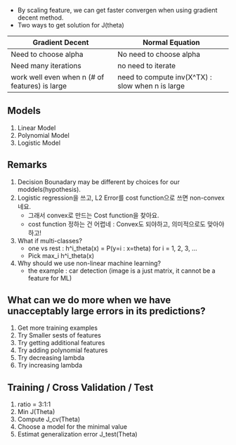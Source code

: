 * By scaling feature, we can get faster convergen when using gradient decent method.
* Two ways to get solution for J(theta)

|Gradient Decent | Normal Equation |
|-----|-----|
| Need to choose alpha | No need to choose alpha | 
|Need many iterations | no need to iterate |
|work well even when n (# of features) is large | need to compute inv(X^TX) : slow when n is large|

## Models ##
1. Linear Model
1. Polynomial Model
1. Logistic Model

## Remarks ##
1. Decision Bounadary may be different by choices for our moddels(hypothesis).
1. Logistic regression을 쓰고, L2 Error를 cost function으로 쓰면 non-convex네요.
	- 그래서 convex로 만드는 Cost function을 찾아요.
	- cost function 정하는 건 어렵네 : Convex도 되야하고, 의미적으로도 맞아야하고!
1. What if multi-classes?
    - one vs rest : h^i_theta(x) = P(y=i : x=theta) for i = 1, 2, 3, ...
    - Pick max_i h^i_theta(x)
1. Why should we use non-linear machine learning? 
    - the example : car detection (image is a just matrix, it cannot be a feature for ML)

## What can we do more when we have unacceptably large errors in its predictions? ##
1. Get more training examples
1. Try Smaller sests of features
1. Try getting additional features
1. Try adding polynomial features
1. Try decreasing lambda
1. Try increasing lambda

## Training / Cross Validation / Test ##
1. ratio = 3:1:1
1. Min J(Theta)
1. Compute J_cv(Theta)
1. Choose a model for the minimal value
1. Estimat generalization error J_test(Theta)